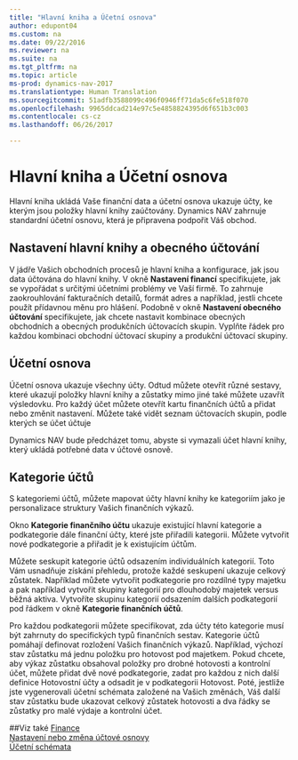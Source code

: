 ```yaml
---
title: "Hlavní kniha a Účetní osnova"
author: edupont04
ms.custom: na
ms.date: 09/22/2016
ms.reviewer: na
ms.suite: na
ms.tgt_pltfrm: na
ms.topic: article
ms-prod: dynamics-nav-2017
ms.translationtype: Human Translation
ms.sourcegitcommit: 51adfb3588099c496f0946ff71da5c6fe518f070
ms.openlocfilehash: 9965ddcad214e97c5e4858824395d6f651b3c003
ms.contentlocale: cs-cz
ms.lasthandoff: 06/26/2017

---
```


# <a name="the-general-ledger-and-the-chart-of-accounts"></a>Hlavní kniha a Účetní osnova
Hlavní kniha ukládá Vaše finanční data a účetní osnova ukazuje účty, ke kterým jsou položky hlavní knihy zaúčtovány. Dynamics NAV zahrnuje standardní účetní osnovu, která je připravena podpořit Váš obchod.

## <a name="general-ledger-setup-and-general-posting-setup"></a>Nastavení hlavní knihy a obecného účtování
V jádře Vašich obchodních procesů je hlavní kniha a konfigurace, jak jsou data účtována do hlavní knihy.
V okně **Nastavení financí** specifikujete, jak se vypořádat s určitými účetními problémy ve Vaší firmě. To zahrnuje zaokrouhlování fakturačních detailů, formát adres a například, jestli chcete použít přídavnou měnu pro hlášení.
Podobně v okně **Nastavení obecného účtování** specifikujete, jak chcete nastavit kombinace obecných obchodních a obecných produkčních účtovacích skupin. Vyplňte řádek pro každou kombinaci obchodní účtovací skupiny a produkční účtovací skupiny.  

## <a name="the-chart-of-accounts"></a>Účetní osnova
Účetní osnova ukazuje všechny účty. Odtud můžete otevřít různé sestavy, které ukazují položky hlavní knihy a zůstatky mimo jiné také můžete uzavřít výsledovku. Pro každý účet můžete otevřít kartu finančních účtů a přidat nebo změnit nastavení. Můžete také vidět seznam účtovacích skupin, podle kterých se účet účtuje  

Dynamics NAV bude předcházet tomu, abyste si vymazali účet hlavní knihy, který ukládá potřebné data v účtové osnově.  

## <a name="account-categories"></a>Kategorie účtů
S kategoriemi účtů, můžete mapovat účty hlavní knihy ke kategoriím jako je personalizace struktury Vašich finančních výkazů.  

Okno **Kategorie finančního účtu** ukazuje existující hlavní kategorie a podkategorie dále finanční účty, které jste přiřadili kategorii. Můžete vytvořit nové podkategorie a přiřadit je k existujícím účtům.  

Můžete seskupit kategorie účtů odsazením individuálních kategorií. Toto Vám usnadňuje získání přehledu, protože každé seskupení ukazuje celkový zůstatek. Například můžete vytvořit podkategorie pro rozdílné typy majetku a pak například vytvořit skupiny kategorií pro dlouhodobý majetek versus běžná aktiva. Vytvoříte skupinu kategorií odsazením dalších podkategorií pod řádkem v okně **Kategorie finančních účtů**.  

Pro každou podkategorii můžete specifikovat, zda účty této kategorie musí být zahrnuty do specifických typů finančních sestav. Kategorie účtů pomáhají definovat rozložení Vašich finančních výkazů. Například, výchozí stav zůstatku má jednu položku pro hotovost pod majetkem. Pokud chcete, aby výkaz zůstatku obsahoval položky pro drobné hotovosti a kontrolní účet, můžete přidat dvě nové podkategorie, zadat pro každou z nich další definice Hotovostní účty a odsadit je v podkategorii Hotovost. Poté, jestliže jste vygenerovali účetní schémata založené na Vašich změnách, Váš další stav zůstatku bude ukazovat celkový zůstatek hotovosti a dva řádky se zůstatky pro malé výdaje a kontrolní účet.     

##<a name="see-also"></a>Viz také
[Finance](finance-setup.md)  
[Nastavení nebo změna účtové osnovy](finance-setup-setup-chart-accounts.md)  
[Účetní schémata](finance-setup-account-schedule.md)  


